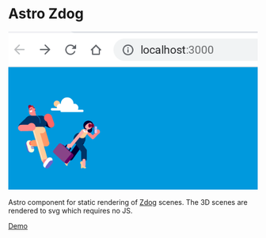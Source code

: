 # Astro Zdog

![](./Demo.png)

Astro component for static rendering of [Zdog](https://zzz.dog/) scenes. The 3D scenes are rendered to svg which requires no JS.

[Demo](./src/components/Demo.astro)
